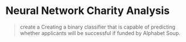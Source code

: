 # Neural Network Charity Analysis

> create a Creating a binary classifier that is capable of predicting whether applicants will be successful if funded by Alphabet Soup.
